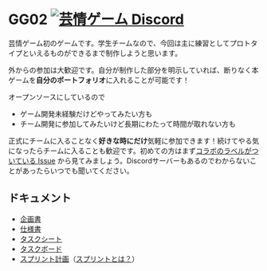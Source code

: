 # GG02 [![芸情ゲーム Discord](https://badgen.net/discord/members/3BaaUrsMnQ)](https://discord.gg/3BaaUrsMnQ)

芸情ゲーム初のゲームです。学生チームなので、今回は主に練習としてプロトタイプといえるものができるまで制作しようと思います。

外からの参加は大歓迎です。自分が制作した部分を明示していれば、断りなく本ゲームを**自分のポートフォリオ**に入れることが可能です！

オープンソースにしているので

- ゲーム開発未経験だけどやってみたい方も
- チーム開発に参加してみたいけど長期にわたって時間が取れない方も

正式にチームに入ることなく**好きな時にだけ**気軽に参加できます！続けてやる気になったらチームに入ることも歓迎です。初めての方はまず[コラボのラベルがついている Issue](https://github.com/Geijo-Games/GG02/issues?q=is%3Aopen+is%3Aissue+label%3A%E3%82%B3%E3%83%A9%E3%83%9C) から見てみましょう。Discordサーバーもあるのでわからないことがあったらいつでも聞いてください。

## ドキュメント

- [企画書](https://docs.google.com/document/d/1WBmYvsMvK-l9Y2uDnzIsub0lZSQus4nC9vYew9JtJpY/edit)
- [仕様書](https://github.com/Geijo-Games/GG02/tree/docs)
- [タスクシート](https://github.com/orgs/Geijo-Games/projects/1/views/1)
- [タスクボード](https://github.com/orgs/Geijo-Games/projects/1/views/4)
- [スプリント計画](https://github.com/Geijo-Games/GG02/milestones)（[スプリントとは？](https://craftsman-software.com/posts/50)）
